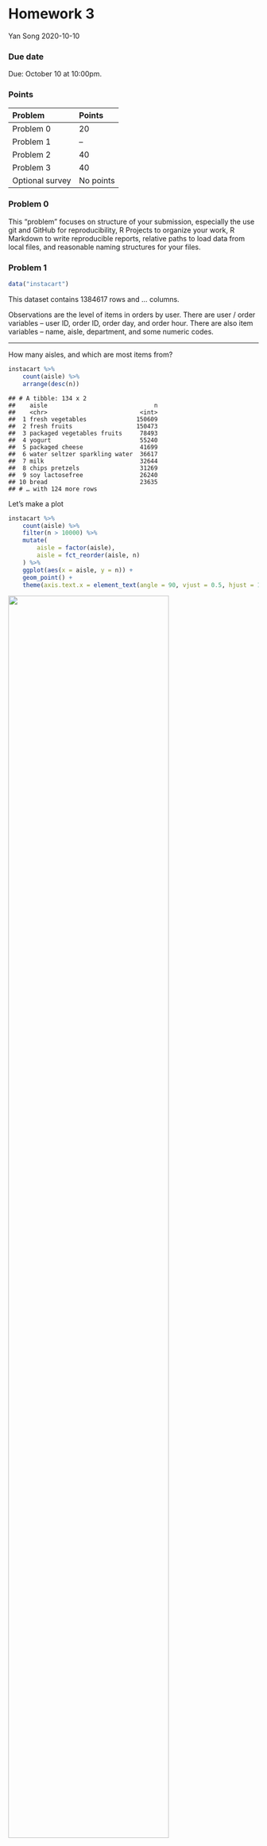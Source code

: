 Homework 3
================
Yan Song
2020-10-10

### Due date

Due: October 10 at 10:00pm.

### Points

| Problem         | Points    |
| :-------------- | :-------- |
| Problem 0       | 20        |
| Problem 1       | –         |
| Problem 2       | 40        |
| Problem 3       | 40        |
| Optional survey | No points |

### Problem 0

This “problem” focuses on structure of your submission, especially the
use git and GitHub for reproducibility, R Projects to organize your
work, R Markdown to write reproducible reports, relative paths to load
data from local files, and reasonable naming structures for your files.

### Problem 1

``` r
data("instacart")
```

This dataset contains 1384617 rows and … columns.

Observations are the level of items in orders by user. There are user /
order variables – user ID, order ID, order day, and order hour. There
are also item variables – name, aisle, department, and some numeric
codes.

-----

How many aisles, and which are most items from?

``` r
instacart %>% 
    count(aisle) %>% 
    arrange(desc(n))
```

    ## # A tibble: 134 x 2
    ##    aisle                              n
    ##    <chr>                          <int>
    ##  1 fresh vegetables              150609
    ##  2 fresh fruits                  150473
    ##  3 packaged vegetables fruits     78493
    ##  4 yogurt                         55240
    ##  5 packaged cheese                41699
    ##  6 water seltzer sparkling water  36617
    ##  7 milk                           32644
    ##  8 chips pretzels                 31269
    ##  9 soy lactosefree                26240
    ## 10 bread                          23635
    ## # … with 124 more rows

Let’s make a plot

``` r
instacart %>% 
    count(aisle) %>% 
    filter(n > 10000) %>% 
    mutate(
        aisle = factor(aisle),
        aisle = fct_reorder(aisle, n)
    ) %>% 
    ggplot(aes(x = aisle, y = n)) + 
    geom_point() + 
    theme(axis.text.x = element_text(angle = 90, vjust = 0.5, hjust = 1))
```

<img src="P8105_HW3_ys3295_files/figure-gfm/unnamed-chunk-3-1.png" width="80%" />

Let’s make a table\!\!

``` r
instacart %>% 
    filter(aisle %in% c("baking ingredients", "dog food care", "packaged vegetables fruits")) %>% 
    group_by(aisle) %>% 
    count(product_name) %>% 
    mutate(rank = min_rank(desc(n))) %>% 
    filter(rank < 4) %>% 
    arrange(aisle, rank) %>% 
    knitr::kable()
```

| aisle                      | product\_name                                 |    n | rank |
| :------------------------- | :-------------------------------------------- | ---: | ---: |
| baking ingredients         | Light Brown Sugar                             |  499 |    1 |
| baking ingredients         | Pure Baking Soda                              |  387 |    2 |
| baking ingredients         | Cane Sugar                                    |  336 |    3 |
| dog food care              | Snack Sticks Chicken & Rice Recipe Dog Treats |   30 |    1 |
| dog food care              | Organix Chicken & Brown Rice Recipe           |   28 |    2 |
| dog food care              | Small Dog Biscuits                            |   26 |    3 |
| packaged vegetables fruits | Organic Baby Spinach                          | 9784 |    1 |
| packaged vegetables fruits | Organic Raspberries                           | 5546 |    2 |
| packaged vegetables fruits | Organic Blueberries                           | 4966 |    3 |

Apples vs ice cream..

``` r
instacart %>% 
    filter(product_name %in% c("Pink Lady Apples", "Coffee Ice Cream")) %>% 
    group_by(product_name, order_dow) %>% 
    summarize(mean_hour = mean(order_hour_of_day)) %>% 
    pivot_wider(
        names_from = order_dow,
        values_from = mean_hour
    )
```

    ## `summarise()` regrouping output by 'product_name' (override with `.groups` argument)

    ## # A tibble: 2 x 8
    ## # Groups:   product_name [2]
    ##   product_name       `0`   `1`   `2`   `3`   `4`   `5`   `6`
    ##   <chr>            <dbl> <dbl> <dbl> <dbl> <dbl> <dbl> <dbl>
    ## 1 Coffee Ice Cream  13.8  14.3  15.4  15.3  15.2  12.3  13.8
    ## 2 Pink Lady Apples  13.4  11.4  11.7  14.2  11.6  12.8  11.9

### Problem 2

Read and clean accelerometers dataset.

``` r
accel_data = 
  read_csv(file = "./data/accel_data.csv") %>% 
  pivot_longer(
    activity.1:activity.1440,
    names_to = "minute",
    names_prefix = "activity.",
    values_to = "activity"
  ) %>% 
  mutate(
    minute = as.numeric(minute),
    day_1 = day, 
    day_1 = recode(day, "Monday" = "1" ,"Tuesday" =  "2", "Wednesday" = "3", "Thursday" = "4", "Friday" = "5", "Saturday" = "6", "Sunday" = "7"),
    weekday_type = ifelse(day_1 > 5, "weekend", "weekday"),
    day = factor(day, order = TRUE, levels = c("Monday","Tuesday","Wednesday", "Thursday" , "Friday", "Saturday","Sunday"))
  ) %>% 
  arrange(day) %>% 
  select(-day_1)
```

    ## Parsed with column specification:
    ## cols(
    ##   .default = col_double(),
    ##   day = col_character()
    ## )

    ## See spec(...) for full column specifications.

There is 50400 rows and 6 columns in this dataset. The variables
contains : *week: from 1 to 5 *day\_id: from 1 to 35 *day: Monday to
Sunday *weekday\_type:(weekday or weekend): *minute(the minute of the
day): *activity: the activity counts for each minute

There is 50400 observation.

-----

Create a readable table showing total activity for each day.

``` r
total_activity_a_day = 
  accel_data %>% 
  group_by(week,day) %>% 
  summarize(
    total_each_day = sum(activity)
  )
```

    ## `summarise()` regrouping output by 'week' (override with `.groups` argument)

``` r
table_for_total = 
  total_activity_a_day %>% 
  pivot_wider(
    names_from = "day",
    values_from = "total_each_day"
  )

knitr::kable(table_for_total, digits = 2)
```

| week |    Monday |  Tuesday | Wednesday | Thursday |   Friday | Saturday | Sunday |
| ---: | --------: | -------: | --------: | -------: | -------: | -------: | -----: |
|    1 |  78828.07 | 307094.2 |    340115 | 355923.6 | 480542.6 |   376254 | 631105 |
|    2 | 295431.00 | 423245.0 |    440962 | 474048.0 | 568839.0 |   607175 | 422018 |
|    3 | 685910.00 | 381507.0 |    468869 | 371230.0 | 467420.0 |   382928 | 467052 |
|    4 | 409450.00 | 319568.0 |    434460 | 340291.0 | 154049.0 |     1440 | 260617 |
|    5 | 389080.00 | 367824.0 |    445366 | 549658.0 | 620860.0 |     1440 | 138421 |

The trends are not apparent.

-----

Draw a plot to see the trends.

``` r
total_activity_a_day %>% 
  ungroup(week,day) %>% 
  mutate(day_number = row_number()) %>% 
  ggplot(aes(x = day_number, y = total_each_day, color = week)) + 
  geom_point() + 
  geom_line() + 
  scale_y_continuous(
  breaks = c(100000,200000,300000,400000,500000,600000,700000,800000), 
  labels = c("100000","200000","300000","400000","500000","600000","700000", "800000")
    ) + 
  labs(
    x = "Day",
    y = "Total activity",
    caption = "Data from the Advanced Cardiac Care Center of Columbia University Medical Center"
  )
```

<img src="P8105_HW3_ys3295_files/figure-gfm/unnamed-chunk-7-1.png" width="80%" />

Now we could see the trends of total activity for each day.

-----

Draw a single-panel plot that shows the 24-hour activity time courses
for each day.

``` r
accel_data %>% 
  mutate(
    hour = ceiling(minute/60)
  ) %>% 
  group_by(day_id, hour) %>% 
  mutate(mean_act = mean(activity)) %>% 
  ggplot(aes(x = hour, y = mean_act, color = day, group = day_id)) +
  geom_point()+
  geom_line() +
  labs(
    x = "Hour of each day",
    y = "Activity",
    caption = "Data from the Advanced Cardiac Care Center of Columbia University Medical Center" )
```

<img src="P8105_HW3_ys3295_files/figure-gfm/unnamed-chunk-8-1.png" width="80%" />

We could see that this man’s activity counts was high in 9pm on Friday
and was inactive during 0am to 8am everyday.

### Problem 3

Load ny\_noaa dataset.

``` r
library(p8105.datasets)
data("ny_noaa")
```

Clean and data and create separate variables for year, month, and day.

``` r
weather_df= ny_noaa %>% 
  janitor::clean_names() %>% 
  separate(date,into = c("year", "month", "day"), sep = "-") %>% 
  mutate(
    year = as.integer(year),
    month = as.integer(month),
    month = month.abb[month],
    tmin = as.numeric(tmin),
    tmax = as.numeric(tmax),
    tmax = tmax / 10,
    tmin = tmin / 10,
    prcp = prcp / 10
)
```

Next, check the most commonly observed values for snowball.

``` r
snow = weather_df$snow 
snow_mode= names(table(snow))[table(snow) == max(table(snow))]  
```

For snowfall, the most commonly observed values is 0.

-----

Make a two-panel plots showing the average max temperature in January
and July in each station across years.

``` r
weather_df %>%
filter(month %in% c("Jan", "Jul")) %>%
group_by(id, year, month) %>%
summarize(avtmaxd = mean(tmax, na.rm = TRUE), .groups = 'drop') %>%
ggplot(aes(x = year, y = avtmaxd, group = id)) +
geom_line()+
geom_point()+
facet_grid(month ~.)+
labs(title = "Mean Average Temperature for January and July Across Stations and Years", x = "Year", y = "Average Maximum Temperature (C)") +
theme(axis.title = element_text(size = 8),
      plot.title = element_text(size = 10))
```

    ## Warning: Removed 5640 row(s) containing missing values (geom_path).

    ## Warning: Removed 5970 rows containing missing values (geom_point).

<img src="P8105_HW3_ys3295_files/figure-gfm/unnamed-chunk-12-1.png" width="80%" />
This plots shows an increasing trend in the average maximum temperature
in January and July across the years, which could be an indicator of
global warming. Also, there are several outliers in the January plot in
1982, 2005 that show much lower average maximum temperature to the other
years while some outliers in 2004 has much higher average maximum
temperature than the other years. In the plot of July, there are several
outliers in the year of 1988, 2004 and 2007 show lower average maximum
temperature to other years.

-----

Make a two-panel plot showing (i) tmax vs tmin for the full dataset
(note that a scatterplot may not be the best option); and (ii) make a
plot showing the distribution of snowfall values greater than 0 and less
than 100 separately by year.

``` r
tmax_min_p = weather_df %>%
  drop_na(tmin,tmax)%>%
  ggplot(aes(x = tmin, y = tmax)) +
  geom_hex()+
  theme (legend.position = "right",
    legend.title = element_text(size=10)
  )

snowfall_df = weather_df %>%
  filter (0 < snow, snow < 100) %>%
  group_by(year) %>%
  select(year, snow) %>% 
  mutate(year = as.character(year)) %>% 
  ggplot(aes(x= year, y= snow)) +
  geom_boxplot()+
  theme(axis.text.x = element_text (angle = 90, vjust = 0.5, hjust = 1))
tmax_min_p / snowfall_df 
```

<img src="P8105_HW3_ys3295_files/figure-gfm/unnamed-chunk-13-1.png" width="80%" />
